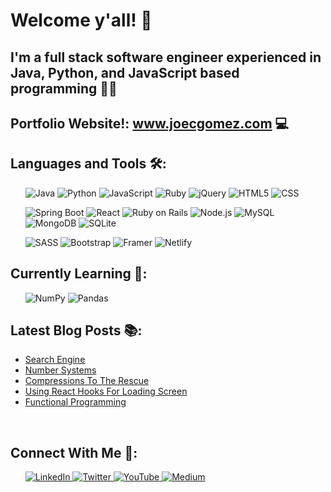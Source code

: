 # Welcome y'all! 👋
## I'm a full stack software engineer experienced in Java, Python, and JavaScript based programming 👨‍💻
## Portfolio Website!: www.joecgomez.com 💻

## Languages and Tools 🛠:
<ul>
   <img src='https://img.shields.io/badge/Java-ED8B00?style=for-the-badge&logo=java&logoColor=white' alt='Java' />
   
   <img src='https://img.shields.io/badge/Python-FFD43B?style=for-the-badge&logo=python&logoColor=blue' alt='Python' />
   
   <img src='https://img.shields.io/badge/JavaScript-F7DF1E?style=for-the-badge&logo=javascript&logoColor=black' alt='JavaScript' />
   
   <img src='https://img.shields.io/badge/Ruby-CC342D?style=for-the-badge&logo=ruby&logoColor=white' alt='Ruby' />  

   <img src='https://img.shields.io/badge/jQuery-0769AD?style=for-the-badge&logo=jquery&logoColor=white' alt='jQuery' />

   <img src='https://img.shields.io/badge/HTML-239120?style=for-the-badge&logo=html5&logoColor=white' alt='HTML5' />
   
   <img src='https://img.shields.io/badge/CSS-239120?&style=for-the-badge&logo=css3&logoColor=white' alt='CSS' />
</ul>

<ul>
   <img src='https://img.shields.io/badge/Spring_Boot-F2F4F9?style=for-the-badge&logo=spring-boot' alt='Spring Boot' />

   <img src='https://img.shields.io/badge/React-20232A?style=for-the-badge&logo=react&logoColor=61DAFB' alt='React' />

   <img src='https://img.shields.io/badge/Ruby_on_Rails-CC0000?style=for-the-badge&logo=ruby-on-rails&logoColor=white' alt='Ruby on Rails' />

   <img src='https://img.shields.io/badge/Node.js-43853D?style=for-the-badge&logo=node.js&logoColor=white' alt='Node.js' />

   <img src='https://img.shields.io/badge/MySQL-00000F?style=for-the-badge&logo=mysql&logoColor=white' alt='MySQL' />

   <img src='https://img.shields.io/badge/MongoDB-4EA94B?style=for-the-badge&logo=mongodb&logoColor=white' alt='MongoDB' />

   <img src='https://img.shields.io/badge/SQLite-07405E?style=for-the-badge&logo=sqlite&logoColor=white' alt='SQLite' />
</ul>

<ul>
   <img src='https://img.shields.io/badge/Sass-CC6699?style=for-the-badge&logo=sass&logoColor=white' alt='SASS' />

   <img src='https://img.shields.io/badge/Bootstrap-563D7C?style=for-the-badge&logo=bootstrap&logoColor=white' alt='Bootstrap' />

   <img src='https://img.shields.io/badge/Framer-black?style=for-the-badge&logo=framer&logoColor=blue' alt='Framer' />
      
   <img src='https://img.shields.io/badge/Netlify-00C7B7?style=for-the-badge&logo=netlify&logoColor=white' alt='Netlify' />
</ul>

## Currently Learning 💭:
<ul>
   <img src='https://img.shields.io/badge/Numpy-777BB4?style=for-the-badge&logo=numpy&logoColor=white' alt='NumPy' />
   
   <img src='https://img.shields.io/badge/Pandas-2C2D72?style=for-the-badge&logo=pandas&logoColor=white' alt='Pandas' />
</ul>

## Latest Blog Posts 📚:
<!-- BLOG-POST-LIST:START -->
- [Search Engine](https://devjoe.medium.com/search-engine-f107361a8d4c?source=rss-17c518b9b391------2)
- [Number Systems](https://devjoe.medium.com/number-systems-35b93d0ba222?source=rss-17c518b9b391------2)
- [Compressions To The Rescue](https://devjoe.medium.com/compressions-to-the-rescue-45fa04124fdd?source=rss-17c518b9b391------2)
- [Using React Hooks For Loading Screen](https://devjoe.medium.com/using-react-hooks-for-loading-screen-5663d8cc26a9?source=rss-17c518b9b391------2)
- [Functional Programming](https://devjoe.medium.com/functional-programming-85c6f195ad14?source=rss-17c518b9b391------2)
<!-- BLOG-POST-LIST:END -->

<br>

## Connect With Me 👥:
<ul>
   <a align='left' href='https://www.linkedin.com/in/joe-c-gomez/' alt='Joe C Gomez'> <img src='https://img.shields.io/badge/LinkedIn-0077B5?style=for-the-badge&logo=linkedin&logoColor=white' alt='LinkedIn' /> </a>
   <a align='left' href='https://twitter.com/devjoecgomez' alt='devjoecgomez'> <img src='https://img.shields.io/badge/Twitter-1DA1F2?style=for-the-badge&logo=twitter&logoColor=white' alt='Twitter' /> </a>
    <a align='left' href='https://www.youtube.com/channel/UCwLqQxU0xFZefEVC3oix7Dw' alt='devjoecgomez'> <img src='https://img.shields.io/badge/YouTube-FF0000?style=for-the-badge&logo=youtube&logoColor=white' alt='YouTube' /> </a>
   <a href='https://devjoe.medium.com/' alt='devjoe' > <img src='https://img.shields.io/badge/Medium-12100E?style=for-the-badge&logo=medium&logoColor=white' alt='Medium' /> </a>
</ul>
